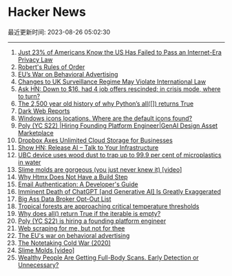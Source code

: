 # Hacker News

最近更新时间: 2023-08-26 05:02:30

--- 
1. [Just 23% of Americans Know the US Has Failed to Pass an Internet-Era Privacy Law](https://www.techdirt.com/2023/08/25/just-23-of-americans-know-the-u-s-has-failed-to-pass-an-internet-era-privacy-law/) 
2. [Robert's Rules of Order](https://en.wikipedia.org/wiki/Robert%27s_Rules_of_Order) 
3. [EU’s War on Behavioral Advertising](https://thisisunpacked.substack.com/p/the-eu-war-on-behavioral-advertising) 
4. [Changes to UK Surveillance Regime May Violate International Law](https://www.justsecurity.org/87615/changes-to-uk-surveillance-regime-may-violate-international-law/) 
5. [Ask HN: Down to $16, had 4 job offers rescinded; in crisis mode, where to turn?](https://news.ycombinator.com/item?id=37264893) 
6. [The 2,500 year old history of why Python’s all([]) returns True](https://blog.carlmjohnson.net/post/2020/python-square-of-opposition/) 
7. [Dark Web Reports](https://www.dailydarkweb.com) 
8. [Windows icons locations. Where are the default icons found?](https://www.digitalcitizen.life/where-find-most-windows-10s-native-icons/) 
9. [Poly (YC S22) |Hiring Founding Platform Engineer|GenAI Design Asset Marketplace](https://www.ycombinator.com/companies/poly/jobs/L4ObRgn-founding-platform-full-stack-front-end-developer-generative-ai-enabled-design-asset-marketplace-founding-team-at-a-yc-startup-backed-by-bloomberg-felicis-figma) 
10. [Dropbox Axes Unlimited Cloud Storage for Businesses](https://blog.dropbox.com/topics/product/updates-to-our-storage-policy-on-dropbox-advanced) 
11. [Show HN: Release AI – Talk to Your Infrastructure](https://news.ycombinator.com/item?id=37263473) 
12. [UBC device uses wood dust to trap up to 99.9 per cent of microplastics in water](https://news.ubc.ca/2023/08/16/microplastic-pollution-plants-could-be-the-answer/) 
13. [Slime molds are gorgeous (you just never knew it) [video]](https://www.youtube.com/watch?v=gpt9cJrEZ_Y) 
14. [Why Htmx Does Not Have a Build Step](https://htmx.org/essays/no-build-step/) 
15. [Email Authentication: A Developer's Guide](https://resend.com/blog/email-authentication-a-developers-guide) 
16. [Imminent Death of ChatGPT [and Generative AI] Is Greatly Exaggerated](https://synthedia.substack.com/p/the-imminent-death-of-chatgpt-and) 
17. [Big Ass Data Broker Opt-Out List](https://github.com/yaelwrites/Big-Ass-Data-Broker-Opt-Out-List) 
18. [Tropical forests are approaching critical temperature thresholds](https://www.nature.com/articles/s41586-023-06391-z) 
19. [Why does all() return True if the iterable is empty?](https://blog.carlmjohnson.net/post/2020/python-square-of-opposition/) 
20. [Poly (YC S22) is hiring a founding platform engineer](https://www.ycombinator.com/companies/poly/jobs/L4ObRgn-founding-platform-full-stack-front-end-developer-generative-ai-enabled-design-asset-marketplace-founding-team-at-a-yc-startup-backed-by-bloomberg-felicis-figma) 
21. [Web scraping for me, but not for thee](https://blog.ericgoldman.org/archives/2023/08/web-scraping-for-me-but-not-for-thee-guest-blog-post.htm) 
22. [The EU's war on behavioral advertising](https://thisisunpacked.substack.com/p/the-eu-war-on-behavioral-advertising) 
23. [The Notetaking Cold War (2020)](https://every.to/superorganizers/the-notetaking-cold-war-591898) 
24. [Slime Molds [video]](https://www.youtube.com/watch?v=gpt9cJrEZ_Y) 
25. [Wealthy People Are Getting Full-Body Scans. Early Detection or Unnecessary?](https://www.wsj.com/health/wellness/full-body-preventive-scan-cost-eb291fcc) 

